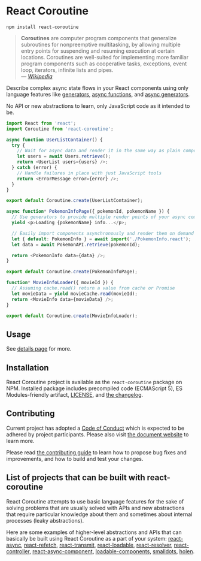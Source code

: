 # React Coroutine

    npm install react-coroutine

> **Coroutines** are computer program components that generalize subroutines for nonpreemptive multitasking, by allowing multiple entry points for suspending and resuming execution at certain locations. Coroutines are well-suited for implementing more familiar program components such as cooperative tasks, exceptions, event loop, iterators, infinite lists and pipes.  
> — _[Wikipedia](https://en.wikipedia.org/wiki/Coroutine)_

Describe complex async state flows in your React components using only language
features like [generators][1], [async functions][2], and [async generators][3].

No API or new abstractions to learn, only JavaScript code as it intended to be.

```javascript
import React from 'react';
import Coroutine from 'react-coroutine';
```

```javascript
async function UserListContainer() {
  try {
    // Wait for async data and render it in the same way as plain components
    let users = await Users.retrieve();
    return <UserList users={users} />;
  } catch (error) {
    // Handle failures in place with just JavaScript tools
    return <ErrorMessage error={error} />;
  }
}

export default Coroutine.create(UserListContainer);
```

```javascript
async function* PokemonInfoPage({ pokemonId, pokemonName }) {
  // Use generators to provide multiple render points of your async component
  yield <p>Loading {pokemonName} info...</p>;

  // Easily import components asynchronously and render them on demand
  let { default: PokemonInfo } = await import('./PokemonInfo.react');
  let data = await PokemonAPI.retrieve(pokemonId);

  return <PokemonInfo data={data} />;
}

export default Coroutine.create(PokemonInfoPage);
```

```javascript
function* MovieInfoLoader({ movieId }) {
  // Assuming cache.read() return a value from cache or Promise
  let movieData = yield movieCache.read(movieId);
  return <MovieInfo data={movieData} />;
}

export default Coroutine.create(MovieInfoLoader);
```

## Usage

See [details page](https://react-coroutine.js.org/Details.html) for more.

## Installation

React Coroutine project is available as the `react-coroutine` package on NPM.
Installed package includes precompiled code (ECMAScript 5), ES Modules-friendly
artifact, [LICENSE](./LICENSE), and [the changelog](./CHANGELOG.md).

## Contributing

Current project has adopted a [Code of Conduct](./CODE_OF_CONDUCT.md) which is
expected to be adhered by project participants. Please also visit [the document
website](https://www.contributor-covenant.org/) to learn more.

Please read [the contributing guide](./CONTRIBUTING.md) to learn how to propose
bug fixes and improvements, and how to build and test your changes.

## List of projects that can be built with react-coroutine

React Coroutine attempts to use basic language features for the sake of solving
problems that are usually solved with APIs and new abstractions that require
particular knowledge about them and sometimes about internal processes (leaky
abstractions).

Here are some examples of higher-level abstractions and APIs that can basically
be built using React Coroutine as a part of your system: [react-async](https://github.com/andreypopp/react-async), [react-refetch](https://github.com/heroku/react-refetch), [react-transmit](https://github.com/RickWong/react-transmit), [react-loadable](https://github.com/thejameskyle/react-loadable), [react-resolver](https://github.com/ericclemmons/react-resolver), [react-controller](https://github.com/bradestey/react-controller), [react-async-component](https://github.com/ctrlplusb/react-async-component), [loadable-components](https://github.com/smooth-code/loadable-components), [smalldots](https://github.com/smalldots/smalldots), [holen](https://github.com/tkh44/holen).

 [1]: https://developer.mozilla.org/en-US/docs/Web/JavaScript/Reference/Statements/function*
 [2]: https://developer.mozilla.org/en-US/docs/Web/JavaScript/Reference/Statements/async_function
 [3]: https://github.com/tc39/proposal-async-iteration
